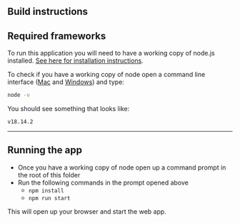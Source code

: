 

## Build instructions

## Required frameworks

To run this application you will need to have a working copy of node.js installed. [See here for installation instructions](https://nodejs.org/en/).

To check if you have a working copy of node open a command line interface ([Mac](https://www.alphr.com/open-command-prompt-mac/) and [Windows](https://en.wikiversity.org/wiki/Command_Prompt/Open)) and type:

```bash
node -v
```

You should see something that looks like:

```
v18.14.2
```

----

## Running the app

- Once you have a working copy of node open up a command prompt in the root of this folder
- Run the following commands in the prompt opened above
  - `npm install`
  - `npm run start`

This will open up your browser and start the web app.
